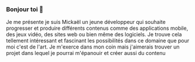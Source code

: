 ### Bonjour toi 👋

Je me présente je suis Mickaël un jeune développeur qui souhaite progresser et produire différents contenus comme des applications mobile, des jeux vidéo, des sites web ou bien même des logiciels. Je trouve cela tellement intéressant et fascinant les possibilités dans ce domaine que pour moi c'est de l'art. Je m'exerce dans mon coin mais j'aimerais trouver un projet dans lequel je pourrai m'épanouir et créer aussi du contenu
